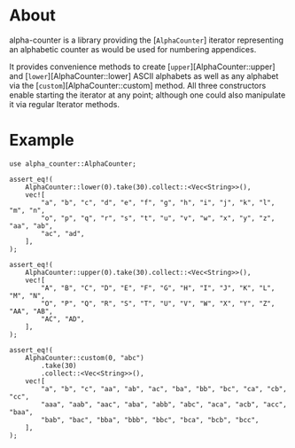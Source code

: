 # About

alpha-counter is a library providing the [`AlphaCounter`] iterator representing
an alphabetic counter as would be used for numbering appendices.

It provides convenience methods to create [`upper`][AlphaCounter::upper] and
[`lower`][AlphaCounter::lower] ASCII alphabets as well as any alphabet via the
[`custom`][AlphaCounter::custom] method.
All three constructors enable starting the iterator at any point; although one
could also manipulate it via regular Iterator methods.

# Example

```
use alpha_counter::AlphaCounter;

assert_eq!(
    AlphaCounter::lower(0).take(30).collect::<Vec<String>>(),
    vec![
        "a", "b", "c", "d", "e", "f", "g", "h", "i", "j", "k", "l", "m", "n",
        "o", "p", "q", "r", "s", "t", "u", "v", "w", "x", "y", "z", "aa", "ab",
        "ac", "ad",
    ],
);

assert_eq!(
    AlphaCounter::upper(0).take(30).collect::<Vec<String>>(),
    vec![
        "A", "B", "C", "D", "E", "F", "G", "H", "I", "J", "K", "L", "M", "N",
        "O", "P", "Q", "R", "S", "T", "U", "V", "W", "X", "Y", "Z", "AA", "AB",
        "AC", "AD",
    ],
);

assert_eq!(
    AlphaCounter::custom(0, "abc")
        .take(30)
        .collect::<Vec<String>>(),
    vec![
        "a", "b", "c", "aa", "ab", "ac", "ba", "bb", "bc", "ca", "cb", "cc",
        "aaa", "aab", "aac", "aba", "abb", "abc", "aca", "acb", "acc", "baa",
        "bab", "bac", "bba", "bbb", "bbc", "bca", "bcb", "bcc",
    ],
);
```

